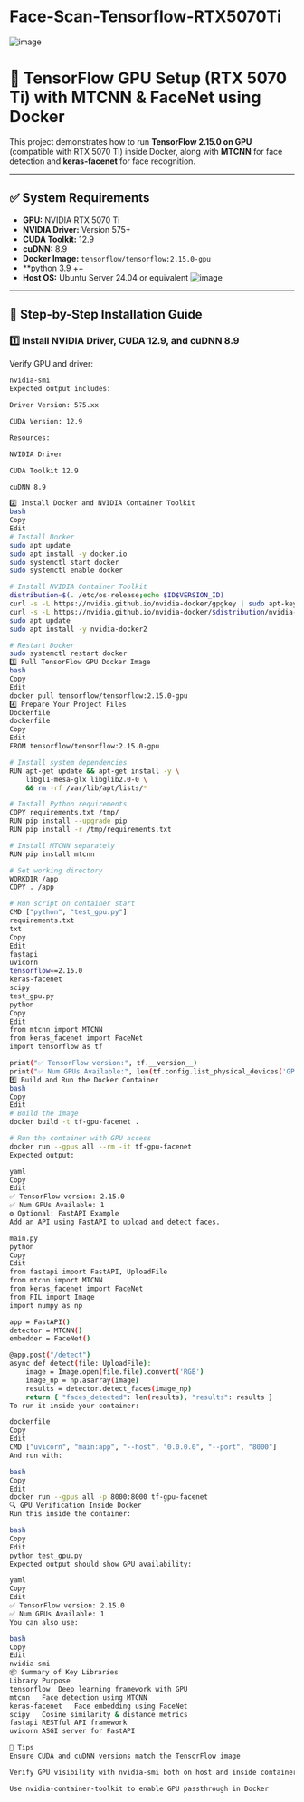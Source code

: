 # Face-Scan-Tensorflow-RTX5070Ti
![image](https://github.com/user-attachments/assets/9996c98f-e5b8-489b-b326-77bc8e2d7c1d)

# 🚀 TensorFlow GPU Setup (RTX 5070 Ti) with MTCNN & FaceNet using Docker

This project demonstrates how to run **TensorFlow 2.15.0 on GPU** (compatible with RTX 5070 Ti) inside Docker, along with **MTCNN** for face detection and **keras-facenet** for face recognition.

---

## ✅ System Requirements

- **GPU:** NVIDIA RTX 5070 Ti
- **NVIDIA Driver:** Version 575+
- **CUDA Toolkit:** 12.9
- **cuDNN:** 8.9
- **Docker Image:** `tensorflow/tensorflow:2.15.0-gpu`
- **python 3.9 ++
- **Host OS:** Ubuntu Server 24.04 or equivalent
![image](https://github.com/user-attachments/assets/199b1a52-5e36-4c39-8586-64e1de011a46)

---

## 🧱 Step-by-Step Installation Guide

### 1️⃣ Install NVIDIA Driver, CUDA 12.9, and cuDNN 8.9

Verify GPU and driver:

```bash
nvidia-smi
Expected output includes:

Driver Version: 575.xx

CUDA Version: 12.9

Resources:

NVIDIA Driver

CUDA Toolkit 12.9

cuDNN 8.9

2️⃣ Install Docker and NVIDIA Container Toolkit
bash
Copy
Edit
# Install Docker
sudo apt update
sudo apt install -y docker.io
sudo systemctl start docker
sudo systemctl enable docker

# Install NVIDIA Container Toolkit
distribution=$(. /etc/os-release;echo $ID$VERSION_ID)
curl -s -L https://nvidia.github.io/nvidia-docker/gpgkey | sudo apt-key add -
curl -s -L https://nvidia.github.io/nvidia-docker/$distribution/nvidia-docker.list | sudo tee /etc/apt/sources.list.d/nvidia-docker.list
sudo apt update
sudo apt install -y nvidia-docker2

# Restart Docker
sudo systemctl restart docker
3️⃣ Pull TensorFlow GPU Docker Image
bash
Copy
Edit
docker pull tensorflow/tensorflow:2.15.0-gpu
4️⃣ Prepare Your Project Files
Dockerfile
dockerfile
Copy
Edit
FROM tensorflow/tensorflow:2.15.0-gpu

# Install system dependencies
RUN apt-get update && apt-get install -y \
    libgl1-mesa-glx libglib2.0-0 \
    && rm -rf /var/lib/apt/lists/*

# Install Python requirements
COPY requirements.txt /tmp/
RUN pip install --upgrade pip
RUN pip install -r /tmp/requirements.txt

# Install MTCNN separately
RUN pip install mtcnn

# Set working directory
WORKDIR /app
COPY . /app

# Run script on container start
CMD ["python", "test_gpu.py"]
requirements.txt
txt
Copy
Edit
fastapi
uvicorn
tensorflow==2.15.0
keras-facenet
scipy
test_gpu.py
python
Copy
Edit
from mtcnn import MTCNN
from keras_facenet import FaceNet
import tensorflow as tf

print("✅ TensorFlow version:", tf.__version__)
print("✅ Num GPUs Available:", len(tf.config.list_physical_devices('GPU')))
5️⃣ Build and Run the Docker Container
bash
Copy
Edit
# Build the image
docker build -t tf-gpu-facenet .

# Run the container with GPU access
docker run --gpus all --rm -it tf-gpu-facenet
Expected output:

yaml
Copy
Edit
✅ TensorFlow version: 2.15.0
✅ Num GPUs Available: 1
⚙️ Optional: FastAPI Example
Add an API using FastAPI to upload and detect faces.

main.py
python
Copy
Edit
from fastapi import FastAPI, UploadFile
from mtcnn import MTCNN
from keras_facenet import FaceNet
from PIL import Image
import numpy as np

app = FastAPI()
detector = MTCNN()
embedder = FaceNet()

@app.post("/detect")
async def detect(file: UploadFile):
    image = Image.open(file.file).convert('RGB')
    image_np = np.asarray(image)
    results = detector.detect_faces(image_np)
    return { "faces_detected": len(results), "results": results }
To run it inside your container:

dockerfile
Copy
Edit
CMD ["uvicorn", "main:app", "--host", "0.0.0.0", "--port", "8000"]
And run with:

bash
Copy
Edit
docker run --gpus all -p 8000:8000 tf-gpu-facenet
🔍 GPU Verification Inside Docker
Run this inside the container:

bash
Copy
Edit
python test_gpu.py
Expected output should show GPU availability:

yaml
Copy
Edit
✅ TensorFlow version: 2.15.0
✅ Num GPUs Available: 1
You can also use:

bash
Copy
Edit
nvidia-smi
📦 Summary of Key Libraries
Library	Purpose
tensorflow	Deep learning framework with GPU
mtcnn	Face detection using MTCNN
keras-facenet	Face embedding using FaceNet
scipy	Cosine similarity & distance metrics
fastapi	RESTful API framework
uvicorn	ASGI server for FastAPI

🧊 Tips
Ensure CUDA and cuDNN versions match the TensorFlow image

Verify GPU visibility with nvidia-smi both on host and inside container

Use nvidia-container-toolkit to enable GPU passthrough in Docker

